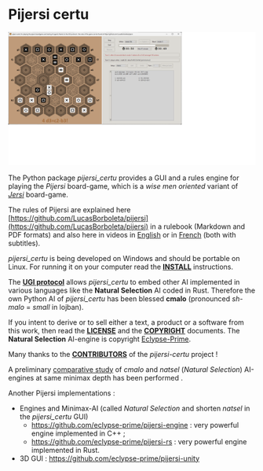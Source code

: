# Pijersi certu

![](./docs/pijersi-screenshot-v2.2.0.png)

The Python package *pijersi_certu* provides a GUI and a rules engine for playing the *Pijersi* board-game, which is a *wise men oriented* variant of [*Jersi*](https://github.com/LucasBorboleta/jersi) board-game. 

The rules of Pijersi are explained here [https://github.com/LucasBorboleta/pijersi](https://github.com/LucasBorboleta/pijersi) in a rulebook (Markdown and PDF formats) and also here in videos in  [English](https://youtu.be/w2c6-h2DAus) or in  [French](https://youtu.be/w41zrhBB5t8) (both with subtitles).

*pijersi_certu* is being developed on Windows and should be portable on Linux. For running it on your computer read the [**INSTALL**](./docs/INSTALL.md) instructions. 

The **[UGI protocol](https://github.com/eclypse-prime/pijersi-engine/blob/main/ugi.md)** allows *pijersi_certu* to embed other AI implemented in various languages like the **Natural Selection** AI coded in Rust. Therefore the own Python AI of *pijersi_certu* has been blessed **cmalo** (pronounced *sh-malo* = *small* in lojban).

If you intent to derive or to sell either a text, a product or a software from this work, then read the [**LICENSE**](./docs/LICENSE.txt) and the  [**COPYRIGHT**](./docs/COPYRIGHT.md)  documents. The **Natural Selection** AI-engine is copyright [Eclypse-Prime](mailto:eclypse.prime@gmail.com). 

Many thanks to the [**CONTRIBUTORS**](./docs/CONTRIBUTORS.md) of the *pijersi-certu* project !

A preliminary [comparative study](./docs/study-cmalo-natsel.md) of *cmalo* and *natsel* (*Natural Selection*) AI-engines at same minimax depth has been performed .

Another Pijersi implementations :

- Engines and Minimax-AI (called *Natural Selection* and shorten *natsel* in the *pijersi_certu* GUI)
  - https://github.com/eclypse-prime/pijersi-engine : very powerful engine implemented in C++ ;
  - https://github.com/eclypse-prime/pijersi-rs : very powerful engine implemented in Rust.
- 3D GUI : https://github.com/eclypse-prime/pijersi-unity


